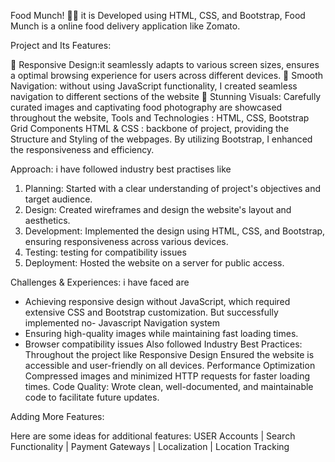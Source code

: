 Food Munch! 🎉✨ it is Developed using HTML, CSS, and Bootstrap, Food Munch is
a online food delivery application like Zomato.

Project and Its Features:

🍴 Responsive Design:it seamlessly adapts to various screen sizes, ensures a optimal
browsing experience for users across different devices.
🚀 Smooth Navigation: without using JavaScript functionality, I created seamless navigation to
different sections of the website
📸 Stunning Visuals: Carefully curated images and captivating food photography are
showcased throughout the website,
Tools and Technologies : HTML, CSS, Bootstrap Grid Components
HTML & CSS : backbone of project, providing the Structure and Styling of the webpages.
By utilizing Bootstrap, I enhanced the responsiveness and efficiency.

Approach: i have followed industry best practises like

1. Planning: Started with a clear understanding of project's objectives and target audience.
2. Design: Created wireframes and design the website's layout and aesthetics.
3. Development: Implemented the design using HTML, CSS, and Bootstrap, ensuring
responsiveness across various devices.
4. Testing: testing for compatibility issues
5. Deployment: Hosted the website on a server for public access.

Challenges & Experiences: i have faced are

- Achieving responsive design without JavaScript, which required extensive CSS and Bootstrap
customization. But successfully implemented no- Javascript Navigation system
- Ensuring high-quality images while maintaining fast loading times.
- Browser compatibility issues
Also followed Industry Best Practices: Throughout the project like
Responsive Design Ensured the website is accessible and user-friendly on all devices.
Performance Optimization Compressed images and minimized HTTP requests for faster
loading times.
Code Quality: Wrote clean, well-documented, and maintainable code to facilitate future
updates.


Adding More Features:

Here are some ideas for additional features:
USER Accounts | Search Functionality | Payment Gateways | Localization | Location Tracking
